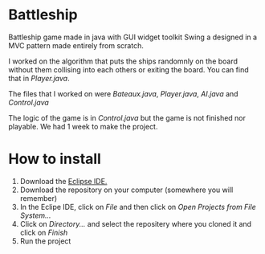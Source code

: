 # Battleship

Battleship game made in java with GUI widget toolkit Swing a designed in a MVC pattern made entirely from scratch.

I worked on the algorithm that puts the ships randomnly on the board without them collising into each others or exiting the board.
You can find that in _Player.java_.

The files that I worked on were _Bateaux.java_, _Player.java_, _AI.java_ and _Control.java_

The logic of the game is in _Control.java_ but the game is not finished nor playable. We had 1 week to make the project.


# How to install 
1. Download the [Eclipse IDE.]( https://www.eclipse.org/downloads/packages/release/kepler/sr1/eclipse-ide-java-developers)
2. Download the repository on your computer (somewhere you will remember)
3. In the Eclipe IDE, click on _File_ and then click on _Open Projects from File System..._
4. Click on _Directory..._ and select the repositery where you cloned it and click on _Finish_
5. Run the project
